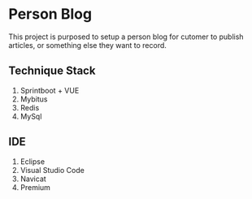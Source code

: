 # Person Blog 
This project is purposed to setup a person blog for cutomer to publish articles, or something else they want to record.


## Technique Stack
  1. Sprintboot + VUE  
  2. Mybitus   
  3. Redis  
  4. MySql  

## IDE
  1. Eclipse  
  2. Visual Studio Code  
  3. Navicat  
  4. Premium  
